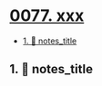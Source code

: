 # [0077. xxx](https://github.com/Tdahuyou/TNotes.nodejs/tree/main/notes/0077.%20xxx)

<!-- region:toc -->

- [1. 📒 notes_title](#1--notes_title)

<!-- endregion:toc -->

## 1. 📒 notes_title
